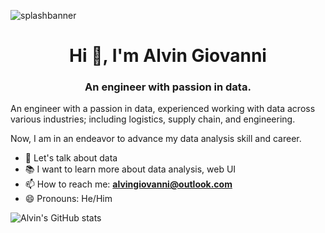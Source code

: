![splashbanner](https://github.com/alvingiovanni/alvingiovanni.github.io/blob/master/assets/images/splash-background.png)

<h1 align="center">Hi 👋, I'm Alvin Giovanni </h1>
<h3 align="center">An engineer with passion in data.</h3>



An engineer with a passion in data, experienced working with data across various industries; including logistics, supply chain, and engineering.



Now, I am in an endeavor to advance my data analysis skill and career.

- 💬 Let's talk about data
- 📚 I want to learn more about data analysis, web UI
- 📫 How to reach me: **alvingiovanni@outlook.com**
- 😄 Pronouns: He/Him

![Alvin's GitHub stats](https://github-readme-stats.vercel.app/api?username=alvingiovanni&show_icons=true&theme=discord_old_blurple)



<!--
![Top Langs](https://github-readme-stats.vercel.app/api/top-langs/?username=anuraghazra&layout=compact&theme=discord_old_blurple)

**alvingiovanni/alvingiovanni** is a ✨ _special_ ✨ repository because its `README.md` (this file) appears on your GitHub profile.

Here are some ideas to get you started:

- 🔭 I’m currently working on ...
- 🌱 I’m currently learning ...
- 👯 I’m looking to collaborate on ...
- 🤔 I’m looking for help with ...
- 💬 Ask me about ...
- 📫 How to reach me: ...
- 😄 Pronouns: ...
- ⚡ Fun fact: ...
-->
